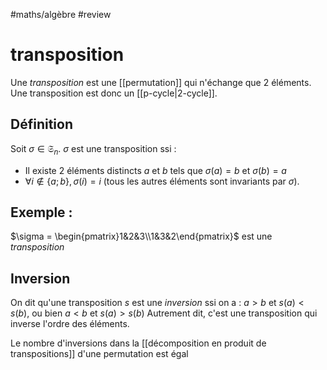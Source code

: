 #maths/algèbre #review 
# transposition

Une _transposition_ est une [[permutation]] qui n'échange que 2 éléments.
Une transposition est donc un [[p-cycle|2-cycle]].

## Définition
Soit $\sigma\in\mathfrak S_n$.
$\sigma$ est une transposition ssi :
 - Il existe 2 éléments distincts $a$ et $b$ tels que $\sigma(a)=b$ et $\sigma(b)=a$
 - $\forall i\notin\{a;b\}, \sigma(i)=i$ (tous les autres éléments sont invariants par $\sigma$).

## Exemple :
$\sigma = \begin{pmatrix}1&2&3\\1&3&2\end{pmatrix}$ est une _transposition_


## Inversion
On dit qu'une transposition $s$ est une _inversion_ ssi on a :
$a>b \text{ et } s(a)<s(b)$, ou bien $a<b \text{ et } s(a)>s(b)$
Autrement dit, c'est une transposition qui inverse l'ordre des éléments.

Le nombre d'inversions dans la [[décomposition en produit de transpositions]] d'une permutation est égal